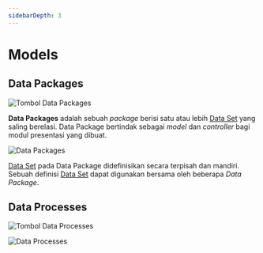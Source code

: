 ```yaml
---
sidebarDepth: 3
---
```


# Models

## Data Packages

![Tombol Data Packages](/images/btn-dat-pckg.png)

**Data Packages** adalah sebuah _package_ berisi satu atau lebih [Data Set](../metadata/data.md#datasets) yang saling berelasi. Data Package bertindak sebagai _model_ dan _controller_ bagi modul presentasi yang dibuat.

![Data Packages](/images/app-data-packages.png)

[Data Set](../metadata/data.md#datasets) pada Data Package didefinisikan secara terpisah dan mandiri. Sebuah definisi [Data Set](../metadata/data.md#datasets) dapat digunakan bersama oleh beberapa _Data Package_.

## Data Processes

![Tombol Data Processes](/images/btn-dat-prcs.png)

![Data Processes](/images/app-data-processes.png)
